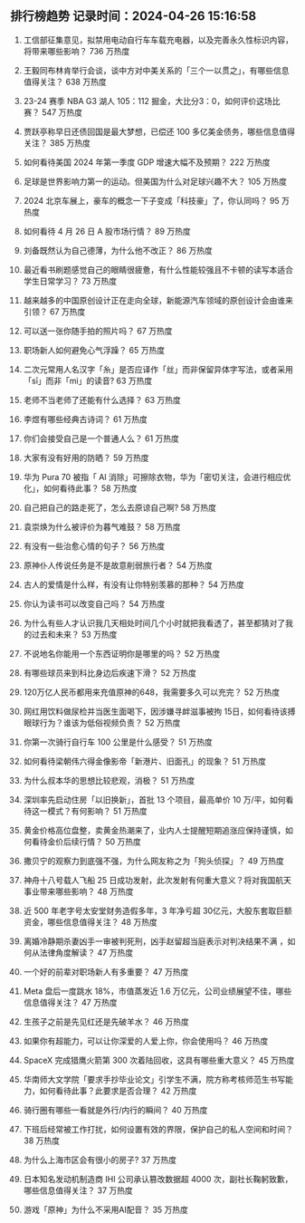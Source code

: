 
## 排行榜趋势 记录时间：2024-04-26 15:16:58
  
  1. 工信部征集意见，拟禁用电动自行车车载充电器，以及完善永久性标识内容，将带来哪些影响？ 736 万热度
    
  2. 王毅同布林肯举行会谈，谈中方对中美关系的「三个一以贯之」，有哪些信息值得关注？ 638 万热度
    
  3. 23-24 赛季 NBA G3 湖人 105：112 掘金，大比分3：0，如何评价这场比赛？ 547 万热度
    
  4. 贾跃亭称早日还债回国是最大梦想，已偿还 100 多亿美金债务，哪些信息值得关注？ 385 万热度
    
  5. 如何看待美国 2024 年第一季度 GDP 增速大幅不及预期？ 222 万热度
    
  6. 足球是世界影响力第一的运动。但美国为什么对足球兴趣不大？ 105 万热度
    
  7. 2024 北京车展上，豪车的概念一下子变成「科技豪」了，你认同吗？ 95 万热度
    
  8. 如何看待 4 月 26 日 A 股市场行情？ 89 万热度
    
  9. 刘备既然认为自己德薄，为什么他不改正？ 86 万热度
    
  10. 最近看书刷题感觉自己的眼睛很疲惫，有什么性能较强且不卡顿的读写本适合学生日常学习？ 73 万热度
    
  11. 越来越多的中国原创设计正在走向全球，新能源汽车领域的原创设计会由谁来引领？ 67 万热度
    
  12. 可以送一张你随手拍的照片吗？ 67 万热度
    
  13. 职场新人如何避免心气浮躁？ 65 万热度
    
  14. 二次元常用人名汉字「糸」是否应译作「丝」而非保留异体字写法，或者采用「sī」而非「mì」的读音? 63 万热度
    
  15. 老师不当老师了还能有什么选择？ 63 万热度
    
  16. 李煜有哪些经典古诗词？ 61 万热度
    
  17. 你们会接受自己是一个普通人么？ 61 万热度
    
  18. 大家有没有好用的防晒？ 59 万热度
    
  19. 华为 Pura 70 被指「 AI 消除」可擦除衣物，华为「密切关注，会进行相应优化」，如何看待此事？ 58 万热度
    
  20. 自己把自己的路走死了，怎么去原谅自己啊? 58 万热度
    
  21. 袁崇焕为什么被评价为暮气难鼓？ 58 万热度
    
  22. 有没有一些治愈心情的句子？ 56 万热度
    
  23. 原神仆人传说任务是不是故意削弱旅行者？ 54 万热度
    
  24. 古人的爱情是什么样，有没有让你特别羡慕的那种？ 54 万热度
    
  25. 你认为读书可以改变自己吗？ 54 万热度
    
  26. 为什么有些人才认识我几天相处时间几个小时就把我看透了，甚至都猜对了我的过去和未来？ 53 万热度
    
  27. 不说地名你能用一个东西证明你是哪里的吗？ 52 万热度
    
  28. 有哪些球员来到科比身边后疾速下滑？ 52 万热度
    
  29. 120万亿人民币都用来充值原神的648，我需要多久可以充完？ 52 万热度
    
  30. 网红用饮料做尿检并当医生面喝下，因涉嫌寻衅滋事被拘 15日，如何看待该搏眼球行为？谁该为低俗视频负责？ 52 万热度
    
  31. 你第一次骑行自行车 100 公里是什么感受？ 51 万热度
    
  32. 如何看待梁朝伟六得金像影帝「新港片、旧面孔」的现象？ 51 万热度
    
  33. 为什么叔本华的思想比较悲观，消极？ 51 万热度
    
  34. 深圳率先启动住房「以旧换新」，首批 13 个项目，最高单价 10 万/平，如何看待这一模式？有何影响？ 51 万热度
    
  35. 黄金价格高位盘整，卖黄金热潮来了，业内人士提醒短期追涨应保持谨慎，如何看待金价后续行情？ 50 万热度
    
  36. 撒贝宁的观察力到底强不强，为什么网友称之为「狗头侦探」？ 49 万热度
    
  37. 神舟十八号载人飞船 25 日成功发射，此次发射有何重大意义？将对我国航天事业带来哪些影响？ 48 万热度
    
  38. 近 500 年老字号太安堂财务造假多年，3 年净亏超 30亿元，大股东套取巨额资金，哪些信息值得关注？ 48 万热度
    
  39. 离婚冷静期杀妻凶手一审被判死刑，凶手赵留超当庭表示对判决结果不满 ，如何从法律角度解读？ 47 万热度
    
  40. 一个好的前辈对职场新人有多重要？ 47 万热度
    
  41. Meta 盘后一度跳水 18%，市值蒸发近 1.6 万亿元，公司业绩展望不佳，哪些信息值得关注？ 47 万热度
    
  42. 生孩子之前是先见红还是先破羊水？ 46 万热度
    
  43. 如果你有超能力，可以让你深爱的人爱上你，你会使用吗？ 46 万热度
    
  44. SpaceX 完成猎鹰火箭第 300 次着陆回收，这具有哪些重大意义？ 45 万热度
    
  45. 华南师大文学院「要求手抄毕业论文」引学生不满，院方称考核师范生书写能力，如何看待此事？此要求是否合理？ 42 万热度
    
  46. 骑行圈有哪些一看就是外行/内行的瞬间？ 40 万热度
    
  47. 下班后经常被工作打扰，如何设置有效的界限，保护自己的私人空间和时间？ 38 万热度
    
  48. 为什么上海市区会有很小的房子? 37 万热度
    
  49. 日本知名发动机制造商 IHI 公司承认篡改数据超 4000 次，副社长鞠躬致歉，哪些信息值得关注？ 37 万热度
    
  50. 游戏「原神」为什么不采用AI配音？ 35 万热度
    